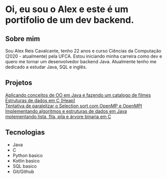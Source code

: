 # Oi, eu sou o Alex e este é um portifolio de um dev backend.
## Sobre mim
Sou Alex Reis Cavalcante, tenho 22 anos e curso Ciências da Computação (2020 - atualmente) pela UFCA. Estou iniciando minha carreira como dev e quero me tornar um desenvolvedor backend Java. Atualmente tenho me dedicado a estudar Java, SQL e inglês.
## Projetos
[Aplicando conceitos de OO em Java e fazendo um catalogo de filmes](https://github.com/AlexReisC/Catalogo-de-Filmes)<br>
[Estruturas de dados em C (Heap)](https://github.com/AlexReisC/Fuga-da-Galaxia)<br>
[Tentativa de paralelizar o Selection sort com OpenMP e OpenMPI](https://github.com/AlexReisC/selection-Sort-Paralelo)<br>
[Implementando algoritmos e estruturas de dados em Java](https://github.com/AlexReisC/Algoritmos-e-Estruturas-de-Dados-em-Java)<br>
[mplementando lista, fila, pila e árvore binaria em C](https://github.com/AlexReisC/Exercicios_AED1)
## Tecnologias
- Java
- C
- Python basico
- Kotlin basico
- SQL basico
- Git/Github
